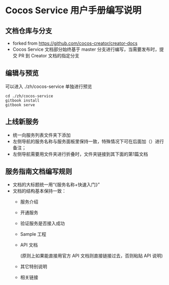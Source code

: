 # Cocos Service 用户手册编写说明

## 文档仓库与分支

* forked from https://github.com/cocos-creator/creator-docs
* Cocos Service 文档部分始终基于 master 分支进行编写，当需要发布时，提交 PR 到 Creator 文档的指定分支

## 编辑与预览

可以进入 ./zh/cocos-service 单独进行预览

```
cd ./zh/cocos-service
gitbook install
gitbook serve
```

## 上线新服务
* 统一向服务列表文件夹下添加
* 左侧导航的服务名称与服务面板里保持一致，特殊情况下可在后面加（）进行备注；
* 左侧导航需要用文件夹进行折叠时，文件夹链接到其下面的第1篇文档

## 服务指南文档编写规则
* 文档的大标题统一用“《服务名称+快速入门》”
* 文档的结构基本保持一致：
    * 服务介绍
    * 开通服务
    * 验证服务是否接入成功
    * Sample 工程
    * API 文档
    
        (原则上如果能直接用官方 API 文档则直接链接过去，否则粘贴 API 说明)
        
    * 其它特别说明
    * 相关链接

